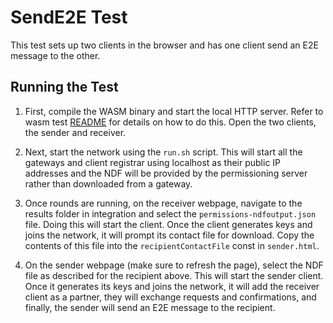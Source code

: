 # SendE2E Test

This test sets up two clients in the browser and has one client send an E2E
message to the other.

## Running the Test

1. First, compile the WASM binary and start the local HTTP server. Refer to wasm
   test [README](../README.md) for details on how to do this. Open the two
   clients, the sender and receiver.

2. Next, start the network using the `run.sh` script. This will start all the
   gateways and client registrar using localhost as their public IP addresses
   and the NDF will be provided by the permissioning server rather than
   downloaded from a gateway.

3. Once rounds are running, on the receiver webpage, navigate to the results
   folder in integration and select the `permissions-ndfoutput.json` file. Doing
   this will start the client. Once the client generates keys and joins the
   network, it will prompt its contact file for download. Copy the contents of
   this file into the `recipientContactFile` const in `sender.html`.

4. On the sender webpage (make sure to refresh the page), select the NDF file as
   described for the recipient above. This will start the sender client. Once it
   generates its keys and joins the network, it will add the receiver client as
   a partner, they will exchange requests and confirmations, and finally, the
   sender will send an E2E message to the recipient.